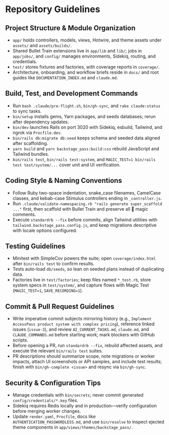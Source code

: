 # Repository Guidelines

## Project Structure & Module Organization
- `app/` holds controllers, models, views, Hotwire, and theme assets under `assets/` and `assets/builds/`.
- Shared Bullet Train extensions live in `app/lib` and `lib/`; jobs in `app/jobs/`, and `config/` manages environments, Sidekiq, routing, and credentials.
- `test/` stores fixtures and factories, with coverage reports in `coverage/`.
- Architecture, onboarding, and workflow briefs reside in `docs/` and root guides like `DOCUMENTATION_INDEX.md` and `claude.md`.

## Build, Test, and Development Commands
- Run `bash .claude/pre-flight.sh`, `bin/gh-sync`, and `rake claude:status` to sync tasks.
- `bin/setup` installs gems, Yarn packages, and seeds databases; rerun after dependency updates.
- `bin/dev` launches Rails on port 3020 with Sidekiq, esbuild, Tailwind, and ngrok via `Procfile.dev`.
- `bin/rails db:migrate db:seed` keeps schema and seeded data aligned after scaffolding.
- `yarn build` and `yarn backstage_pass:build:css` rebuild JavaScript and Tailwind bundles.
- `bin/rails test`, `bin/rails test:system`, and `MAGIC_TEST=1 bin/rails test test/system/...` cover unit and UI verification.

## Coding Style & Naming Conventions
- Follow Ruby two-space indentation, snake_case filenames, CamelCase classes, and kebab-case Stimulus controllers ending in `_controller.js`.
- Run `.claude/validate-namespacing.rb "rails generate super_scaffold ..."` first, then scaffold with Bullet Train and preserve all 🚅 magic comments.
- Execute `standardrb --fix` before commits, align Tailwind utilities with `tailwind.backstage_pass.config.js`, and keep migrations descriptive with locale options configured.

## Testing Guidelines
- Minitest with SimpleCov powers the suite; open `coverage/index.html` after `bin/rails test` to confirm results.
- Tests auto-load `db/seeds`, so lean on seeded plans instead of duplicating data.
- Factories live in `test/factories`; keep files named `*_test.rb`, store system specs in `test/system/`, and capture flows with Magic Test (`MAGIC_TEST=1`, `SAVE_RECORDING=1`).

## Commit & Pull Request Guidelines
- Write imperative commit subjects mirroring history (e.g., `Implement AccessPass product system with complex pricing`), reference linked issues (`issue-3`), and review `AI_CURRENT_TASKS.md`, `claude.md`, and `CLAUDE_COMMANDS.md` before starting work; mark blockers with GitHub scripts.
- Before opening a PR, run `standardrb --fix`, rebuild affected assets, and execute the relevant `bin/rails test` suites.
- PR descriptions should summarize scope, note migrations or worker impacts, attach UI screenshots or API samples, and include test results; finish with `bin/gh-complete <issue>` and resync via `bin/gh-sync`.

## Security & Configuration Tips
- Manage credentials with `bin/secrets`; never commit generated `config/credentials/*.key` files.
- Sidekiq requires Redis locally and in production—verify configuration before merging worker changes.
- Update `render.yaml`, `Procfile`, docs like `AUTHENTICATION_PASSWORDLESS.md`, and use `bin/resolve` to inspect ejected theme components in `app/views/themes/backstage_pass/`.
